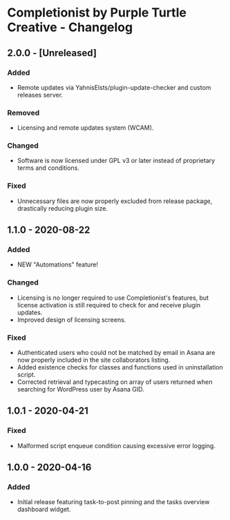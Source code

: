 # Completionist by Purple Turtle Creative - Changelog

## 2.0.0 - [Unreleased]
### Added
- Remote updates via YahnisElsts/plugin-update-checker and custom releases server.

### Removed
- Licensing and remote updates system (WCAM).

### Changed
- Software is now licensed under GPL v3 or later instead of proprietary terms and conditions.

### Fixed
- Unnecessary files are now properly excluded from release package, drastically reducing plugin size.

## 1.1.0 - 2020-08-22
### Added
- NEW "Automations" feature!

### Changed
- Licensing is no longer required to use Completionist's features, but license activation is still required to check for and receive plugin updates.
- Improved design of licensing screens.

### Fixed
- Authenticated users who could not be matched by email in Asana are now properly included in the site collaborators listing.
- Added existence checks for classes and functions used in uninstallation script.
- Corrected retrieval and typecasting on array of users returned when searching for WordPress user by Asana GID.

## 1.0.1 - 2020-04-21
### Fixed
- Malformed script enqueue condition causing excessive error logging.

## 1.0.0 - 2020-04-16
### Added
- Initial release featuring task-to-post pinning and the tasks overview dashboard widget.
